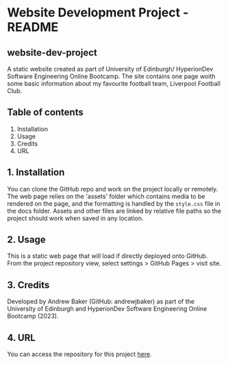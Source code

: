 # Website Development Project - README 
## website-dev-project
A static website created as part of University of Edinburgh/ HyperionDev Software 
Engineering Online Bootcamp.  The site contains one page woith some basic information 
about my favourite football team, Liverpool Football Club.


## Table of contents
1. Installation
2. Usage
3. Credits
4. URL

## 1. Installation
You can clone the GitHub repo and work on the project locally or remotely.  The web
page relies on the 'assets' folder which contains media to be rendered on the page,
and the formatting is handled by the ```style.css``` file in the docs folder. Assets
and other files are linked by relative file paths so the project should work when 
saved in any location.

## 2. Usage
This is a static web page that will load if directly deployed onto GitHub. From the
project repository view, select settings > GitHub Pages > visit site.

## 3. Credits
Developed by Andrew Baker (GitHub: andrewjbaker) as part of the University of 
Edinburgh and HyperionDev Software Engineering Online Bootcamp (2023).

## 4. URL
You can access the repository for this project 
[here](https://github.com/andrewjbaker/website-dev-project).
